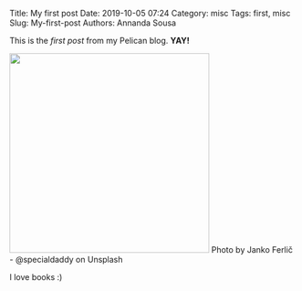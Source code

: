 Title: My first post
Date: 2019-10-05 07:24
Category: misc
Tags: first, misc
Slug: My-first-post
Authors: Annanda Sousa
<!-- Summary: What does your post talk about? Write here. -->

This is the *first post* from my Pelican blog. **YAY!**

<img src="{static}/images/books.jpg" width="350">
Photo by Janko Ferlič - @specialdaddy on Unsplash

I love books :)          